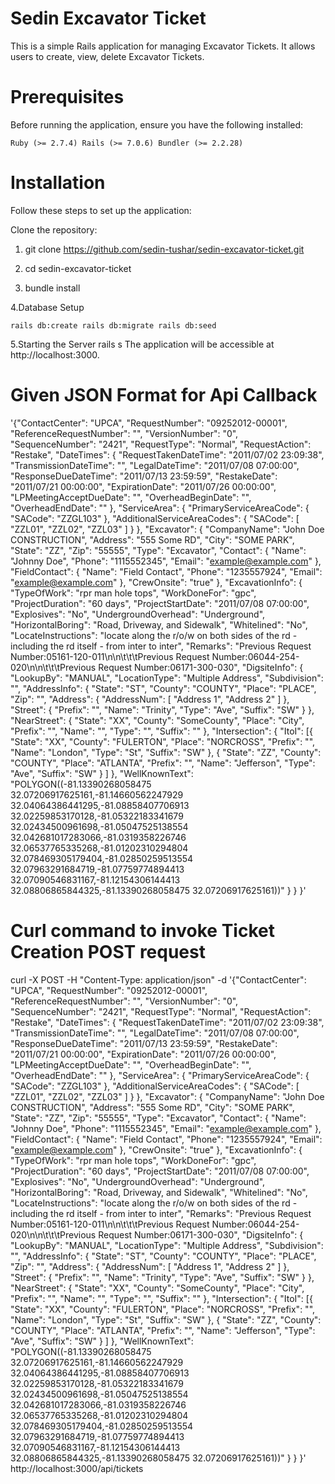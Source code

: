 # Sedin Excavator Ticket
This is a simple Rails application for managing Excavator Tickets. It allows users to create, view, delete Excavator Tickets.

# Prerequisites
Before running the application, ensure you have the following installed:

`Ruby (>= 2.7.4)
Rails (>= 7.0.6)
Bundler (>= 2.2.28)`


# Installation
Follow these steps to set up the application:

Clone the repository:

1. git clone https://github.com/sedin-tushar/sedin-excavator-ticket.git

2. cd sedin-excavator-ticket

3. bundle install

4.Database Setup

`rails db:create
rails db:migrate
rails db:seed`

5.Starting the Server
rails s
The application will be accessible at http://localhost:3000.



# Given JSON Format for Api Callback
'{"ContactCenter": "UPCA", "RequestNumber": "09252012-00001", "ReferenceRequestNumber": "", "VersionNumber": "0", "SequenceNumber": "2421", "RequestType": "Normal", "RequestAction": "Restake", "DateTimes": { "RequestTakenDateTime": "2011/07/02 23:09:38", "TransmissionDateTime": "", "LegalDateTime": "2011/07/08 07:00:00", "ResponseDueDateTime": "2011/07/13 23:59:59", "RestakeDate": "2011/07/21 00:00:00", "ExpirationDate": "2011/07/26 00:00:00", "LPMeetingAcceptDueDate": "", "OverheadBeginDate": "", "OverheadEndDate": "" }, "ServiceArea": { "PrimaryServiceAreaCode": { "SACode": "ZZGL103" }, "AdditionalServiceAreaCodes": { "SACode": [ "ZZL01", "ZZL02", "ZZL03" ] } }, "Excavator": { "CompanyName": "John Doe CONSTRUCTION", "Address": "555 Some RD", "City": "SOME PARK", "State": "ZZ", "Zip": "55555", "Type": "Excavator", "Contact": { "Name": "Johnny Doe", "Phone": "1115552345", "Email": "example@example.com" }, "FieldContact": { "Name": "Field Contact", "Phone": "1235557924", "Email": "example@example.com" }, "CrewOnsite": "true" }, "ExcavationInfo": { "TypeOfWork": "rpr man hole tops", "WorkDoneFor": "gpc", "ProjectDuration": "60 days", "ProjectStartDate": "2011/07/08 07:00:00", "Explosives": "No", "UndergroundOverhead": "Underground", "HorizontalBoring": "Road, Driveway, and Sidewalk", "Whitelined": "No", "LocateInstructions": "locate along the r/o/w on both sides of the rd - including the rd itself - from inter to inter", "Remarks": "Previous Request Number:05161-120-011\n\n\t\t\tPrevious Request Number:06044-254-020\n\n\t\t\tPrevious Request Number:06171-300-030", "DigsiteInfo": { "LookupBy": "MANUAL", "LocationType": "Multiple Address", "Subdivision": "", "AddressInfo": { "State": "ST", "County": "COUNTY", "Place": "PLACE", "Zip": "", "Address": { "AddressNum": [ "Address 1", "Address 2" ] }, "Street": { "Prefix": "", "Name": "Trinity", "Type": "Ave", "Suffix": "SW" } }, "NearStreet": { "State": "XX", "County": "SomeCounty", "Place": "City", "Prefix": "", "Name": "", "Type": "", "Suffix": "" }, "Intersection": { "ItoI": [{ "State": "XX", "County": "FULERTON", "Place": "NORCROSS", "Prefix": "", "Name": "London", "Type": "St", "Suffix": "SW" }, { "State": "ZZ", "County": "COUNTY", "Place": "ATLANTA", "Prefix": "", "Name": "Jefferson", "Type": "Ave", "Suffix": "SW" } ] }, "WellKnownText": "POLYGON((-81.13390268058475 32.07206917625161,-81.14660562247929 32.04064386441295,-81.08858407706913 32.02259853170128,-81.05322183341679 32.02434500961698,-81.05047525138554 32.042681017283066,-81.0319358226746 32.06537765335268,-81.01202310294804 32.078469305179404,-81.02850259513554 32.07963291684719,-81.07759774894413 32.07090546831167,-81.12154306144413 32.08806865844325,-81.13390268058475 32.07206917625161))" } } }'


# Curl command to invoke Ticket Creation POST request
 curl -X POST -H "Content-Type: application/json" -d  '{"ContactCenter": "UPCA", "RequestNumber": "09252012-00001", "ReferenceRequestNumber": "", "VersionNumber": "0", "SequenceNumber": "2421", "RequestType": "Normal", "RequestAction": "Restake", "DateTimes": { "RequestTakenDateTime": "2011/07/02 23:09:38", "TransmissionDateTime": "", "LegalDateTime": "2011/07/08 07:00:00", "ResponseDueDateTime": "2011/07/13 23:59:59", "RestakeDate": "2011/07/21 00:00:00", "ExpirationDate": "2011/07/26 00:00:00", "LPMeetingAcceptDueDate": "", "OverheadBeginDate": "", "OverheadEndDate": "" }, "ServiceArea": { "PrimaryServiceAreaCode": { "SACode": "ZZGL103" }, "AdditionalServiceAreaCodes": { "SACode": [ "ZZL01", "ZZL02", "ZZL03" ] } }, "Excavator": { "CompanyName": "John Doe CONSTRUCTION", "Address": "555 Some RD", "City": "SOME PARK", "State": "ZZ", "Zip": "55555", "Type": "Excavator", "Contact": { "Name": "Johnny Doe", "Phone": "1115552345", "Email": "example@example.com" }, "FieldContact": { "Name": "Field Contact", "Phone": "1235557924", "Email": "example@example.com" }, "CrewOnsite": "true" }, "ExcavationInfo": { "TypeOfWork": "rpr man hole tops", "WorkDoneFor": "gpc", "ProjectDuration": "60 days", "ProjectStartDate": "2011/07/08 07:00:00", "Explosives": "No", "UndergroundOverhead": "Underground", "HorizontalBoring": "Road, Driveway, and Sidewalk", "Whitelined": "No", "LocateInstructions": "locate along the r/o/w on both sides of the rd - including the rd itself - from inter to inter", "Remarks": "Previous Request Number:05161-120-011\n\n\t\t\tPrevious Request Number:06044-254-020\n\n\t\t\tPrevious Request Number:06171-300-030", "DigsiteInfo": { "LookupBy": "MANUAL", "LocationType": "Multiple Address", "Subdivision": "", "AddressInfo": { "State": "ST", "County": "COUNTY", "Place": "PLACE", "Zip": "", "Address": { "AddressNum": [ "Address 1", "Address 2" ] }, "Street": { "Prefix": "", "Name": "Trinity", "Type": "Ave", "Suffix": "SW" } }, "NearStreet": { "State": "XX", "County": "SomeCounty", "Place": "City", "Prefix": "", "Name": "", "Type": "", "Suffix": "" }, "Intersection": { "ItoI": [{ "State": "XX", "County": "FULERTON", "Place": "NORCROSS", "Prefix": "", "Name": "London", "Type": "St", "Suffix": "SW" }, { "State": "ZZ", "County": "COUNTY", "Place": "ATLANTA", "Prefix": "", "Name": "Jefferson", "Type": "Ave", "Suffix": "SW" } ] }, "WellKnownText": "POLYGON((-81.13390268058475 32.07206917625161,-81.14660562247929 32.04064386441295,-81.08858407706913 32.02259853170128,-81.05322183341679 32.02434500961698,-81.05047525138554 32.042681017283066,-81.0319358226746 32.06537765335268,-81.01202310294804 32.078469305179404,-81.02850259513554 32.07963291684719,-81.07759774894413 32.07090546831167,-81.12154306144413 32.08806865844325,-81.13390268058475 32.07206917625161))" } } }'  http://localhost:3000/api/tickets


